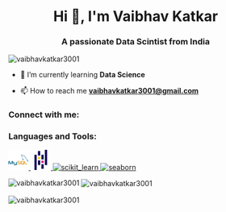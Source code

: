 <h1 align="center">Hi 👋, I'm Vaibhav Katkar</h1>
<h3 align="center">A passionate Data Scintist from India</h3>

<p align="left"> <img src="https://komarev.com/ghpvc/?username=vaibhavkatkar3001&label=Profile%20views&color=0e75b6&style=flat" alt="vaibhavkatkar3001" /> </p>

- 🌱 I’m currently learning **Data Science**

- 📫 How to reach me **vaibhavkatkar3001@gmail.com**

<h3 align="left">Connect with me:</h3>
<p align="left">
</p>

<h3 align="left">Languages and Tools:</h3>
<p align="left"> <a href="https://www.mysql.com/" target="_blank" rel="noreferrer"> <img src="https://raw.githubusercontent.com/devicons/devicon/master/icons/mysql/mysql-original-wordmark.svg" alt="mysql" width="40" height="40"/> </a> <a href="https://pandas.pydata.org/" target="_blank" rel="noreferrer"> <img src="https://raw.githubusercontent.com/devicons/devicon/2ae2a900d2f041da66e950e4d48052658d850630/icons/pandas/pandas-original.svg" alt="pandas" width="40" height="40"/> </a> <a href="https://scikit-learn.org/" target="_blank" rel="noreferrer"> <img src="https://upload.wikimedia.org/wikipedia/commons/0/05/Scikit_learn_logo_small.svg" alt="scikit_learn" width="40" height="40"/> </a> <a href="https://seaborn.pydata.org/" target="_blank" rel="noreferrer"> <img src="https://seaborn.pydata.org/_images/logo-mark-lightbg.svg" alt="seaborn" width="40" height="40"/> </a> </p>

<p><img align="left" src="https://github-readme-stats.vercel.app/api/top-langs?username=vaibhavkatkar3001&show_icons=true&locale=en&layout=compact" alt="vaibhavkatkar3001" /></p>

<p>&nbsp;<img align="center" src="https://github-readme-stats.vercel.app/api?username=vaibhavkatkar3001&show_icons=true&locale=en" alt="vaibhavkatkar3001" /></p>

<p><img align="center" src="https://github-readme-streak-stats.herokuapp.com/?user=vaibhavkatkar3001&" alt="vaibhavkatkar3001" /></p>
